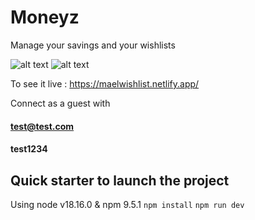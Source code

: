 # Moneyz

Manage your savings and your wishlists

![alt text](https://github.com/maelgff/moneyz/assets/85218210/af33cf03-a538-4f26-b55d-687eb646ed53)
![alt text](https://github.com/maelgff/wishlist/assets/85218210/0a7d3669-9b05-417f-b92a-55fa5ea32375)

To see it live : https://maelwishlist.netlify.app/

Connect as a guest with 
#### test@test.com 
#### test1234

## Quick starter to launch the project
Using node v18.16.0 & npm 9.5.1
`npm install`
`npm run dev`
